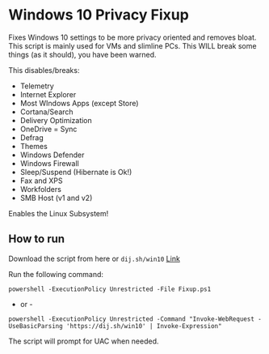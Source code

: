 # Windows 10 Privacy Fixup

Fixes Windows 10 settings to be more privacy oriented and removes bloat.
This script is mainly used for VMs and slimline PCs.
This WILL break some things (as it should), you have been warned.

This disables/breaks:

- Telemetry
- Internet Explorer
- Most WIndows Apps (except Store)
- Cortana/Search
- Delivery Optimization
- OneDrive
= Sync
- Defrag
- Themes
- Windows Defender
- Windows Firewall
- Sleep/Suspend (Hibernate is Ok!)
- Fax and XPS
- Workfolders
- SMB Host (v1 and v2)

Enables the Linux Subsystem!

## How to run

Download the script from here or ```dij.sh/win10``` [Link](https://dij.sh/win10)

Run the following command:

```[powershell]
powershell -ExecutionPolicy Unrestricted -File Fixup.ps1
```

- or -

```[powershell]
powershell -ExecutionPolicy Unrestricted -Command "Invoke-WebRequest -UseBasicParsing 'https://dij.sh/win10' | Invoke-Expression"
```

The script will prompt for UAC when needed.
